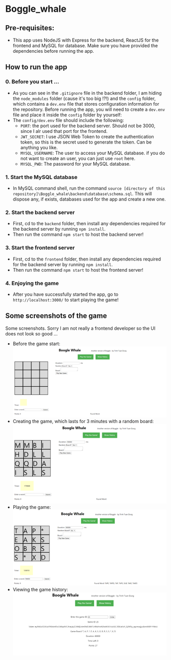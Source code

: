 # Boggle_whale

## Pre-requisites:
- This app uses NodeJS with Express for the backend, ReactJS for the frontend and MySQL for database. Make sure you have provided the dependencies before running the app.

## How to run the app
### 0. Before you start ...
- As you can see in the `.gitignore` file in the backend folder, I am hiding the `node_modules` folder (cause it's too big !?!) and the `config` folder, which contains a `dev.env` file that stores configuration information for the repository. Before running the app, you will need to create a `dev.env` file and place it inside the `config` folder by yourself:
- The `config/dev.env` file should include the following:
  + `PORT`: the port used for the backend server. Should not be 3000, since I alr used that port for the frontend.
  + `JWT_SECRET`: I use JSON Web Token to create the authentication token, so this is the secret used to generate the token. Can be anything you like.
  + `MYSQL_USERNAME`: The user to access your MySQL database. if you do not want to create an user, you can just use `root` here.
  + `MYSQL_PWD`: The password for your MySQL database.
### 1. Start the MySQL database
- In MySQL command shell, run the command `source [directory of this repository]\Boggle_whale\backend\database\schema.sql`. This will dispose any, if exists, databases used for the app and create a new one.
### 2. Start the backend server
- First, cd to the `backend` folder, then install any dependencies required for the backend server by running `npm install`.
- Then run the command `npm start` to host the backend server!
### 3. Start the frontend server
- First, cd to the `frontend` folder, then install any dependencies required for the backend server by running `npm install`.
- Then run the command `npm start` to host the frontend server!
### 4. Enjoying the game
- After you have successfully started the app, go to `http://localhost:3000/` to start playing the game! 

## Some screenshots of the game
Some screenshots. Sorry I am not really a frontend developer so the UI does not look so good ...
- Before the game start: 
![Alt text](screenshot/beforestart.png?raw=true "before start")
- Creating the game, which lasts for 3 minutes with a random board:
![Alt text](screenshot/init.png?raw=true "init")
- Playing the game:
![Alt text](screenshot/playing.png?raw=true "playing")
- Viewing the game history:
![Alt text](screenshot/viewgame.png?raw=true "viewgame")
